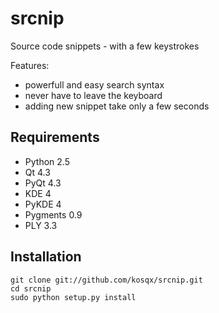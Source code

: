 srcnip
======

Source code snippets - with a few keystrokes

Features:
 - powerfull and easy search syntax
 - never have to leave the keyboard
 - adding new snippet take only a few seconds


Requirements
------------
- Python 2.5
- Qt 4.3
- PyQt 4.3
- KDE 4
- PyKDE 4
- Pygments 0.9
- PLY 3.3


Installation
------------
    git clone git://github.com/kosqx/srcnip.git
    cd srcnip
    sudo python setup.py install

